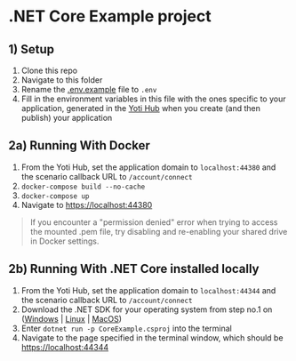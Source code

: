 # .NET Core Example project 

## 1) Setup
1) Clone this repo
1) Navigate to this folder
1) Rename the [.env.example](.env.example) file to `.env`
1) Fill in the environment variables in this file with the ones specific to your application, generated in the [Yoti Hub](https://hub.yoti.com) when you create (and then publish) your application

## 2a) Running With Docker
1) From the Yoti Hub, set the application domain to `localhost:44380` and the scenario callback URL to `/account/connect`
1) `docker-compose build --no-cache`
1) `docker-compose up`
1) Navigate to <https://localhost:44380>

>If you encounter a "permission denied" error when trying to access the mounted .pem file, try disabling and re-enabling your shared drive in Docker settings.

## 2b) Running With .NET Core installed locally
1) From the Yoti Hub, set the application domain to `localhost:44344` and the scenario callback URL to `/account/connect`
1) Download the .NET SDK for your operating system from step no.1 on ([Windows](https://www.microsoft.com/net/learn/get-started/windows) | [Linux](https://www.microsoft.com/net/learn/get-started/linux/rhel) | [MacOS](https://www.microsoft.com/net/learn/get-started/macos))
1) Enter `dotnet run -p CoreExample.csproj` into the terminal 
1) Navigate to the page specified in the terminal window, which should be <https://localhost:44344>